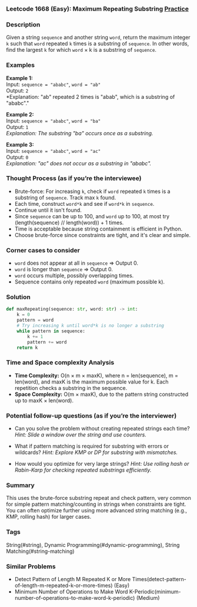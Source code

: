 ### Leetcode 1668 (Easy): Maximum Repeating Substring [Practice](https://leetcode.com/problems/maximum-repeating-substring)

### Description  
Given a string `sequence` and another string `word`, return the maximum integer `k` such that `word` repeated `k` times is a substring of `sequence`. In other words, find the largest `k` for which `word` × k is a substring of `sequence`.

### Examples  

**Example 1:**  
Input: `sequence = "ababc"`, `word = "ab"`  
Output: `2`  
*Explanation: "ab" repeated 2 times is "abab", which is a substring of "ababc"."

**Example 2:**  
Input: `sequence = "ababc"`, `word = "ba"`  
Output: `1`  
*Explanation: The substring "ba" occurs once as a substring.*

**Example 3:**  
Input: `sequence = "ababc"`, `word = "ac"`  
Output: `0`  
*Explanation: "ac" does not occur as a substring in "ababc".*


### Thought Process (as if you’re the interviewee)  
- Brute-force: For increasing `k`, check if `word` repeated `k` times is a substring of `sequence`. Track max `k` found.
- Each time, construct `word*k` and see if `word*k` in `sequence`.
- Continue until it isn't found.
- Since `sequence` can be up to 100, and `word` up to 100, at most try (length(sequence) // length(word)) + 1 times.
- Time is acceptable because string containment is efficient in Python.
- Choose brute-force since constraints are tight, and it's clear and simple.


### Corner cases to consider  
- `word` does not appear at all in `sequence` ⇒ Output 0.
- `word` is longer than `sequence` ⇒ Output 0.
- `word` occurs multiple, possibly overlapping times.
- Sequence contains only repeated `word` (maximum possible k).


### Solution

```python
def maxRepeating(sequence: str, word: str) -> int:
    k = 0
    pattern = word
    # Try increasing k until word*k is no longer a substring
    while pattern in sequence:
        k += 1
        pattern += word
    return k
```

### Time and Space complexity Analysis  

- **Time Complexity:** O(n × m × maxK), where n = len(sequence), m = len(word), and maxK is the maximum possible value for k. Each repetition checks a substring in the sequence.
- **Space Complexity:** O(m × maxK), due to the pattern string constructed up to maxK × len(word).


### Potential follow-up questions (as if you’re the interviewer)  

- Can you solve the problem without creating repeated strings each time?
  *Hint: Slide a window over the string and use counters.*

- What if pattern matching is required for substring with errors or wildcards?
  *Hint: Explore KMP or DP for substring with mismatches.*

- How would you optimize for very large strings?
  *Hint: Use rolling hash or Rabin-Karp for checking repeated substrings efficiently.*

### Summary
This uses the brute-force substring repeat and check pattern, very common for simple pattern matching/counting in strings when constraints are tight. You can often optimize further using more advanced string matching (e.g., KMP, rolling hash) for larger cases.

### Tags
String(#string), Dynamic Programming(#dynamic-programming), String Matching(#string-matching)

### Similar Problems
- Detect Pattern of Length M Repeated K or More Times(detect-pattern-of-length-m-repeated-k-or-more-times) (Easy)
- Minimum Number of Operations to Make Word K-Periodic(minimum-number-of-operations-to-make-word-k-periodic) (Medium)